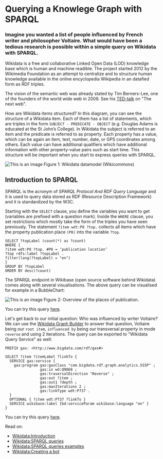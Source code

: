 # Querying a Knowlege Graph with SPARQL

### Imagine you wanted a list of people influenced by French writer and philosopher Voltaire. What would have been a tedious research is possible within a simple query on Wikidata with SPARQL.

Wikidata is a free and collaborative Linked Open Data (LOD) knowledge base which is human and machine readible. The project started 2012 by the Wikimedia Foundation as an attempt to centralize and to structure human knowledge available in the online encyclopedia Wikipedia in an datafied form as RDF triples. 

The vision of the semantic web was already stated by Tim Berners-Lee, one of the founders of the world wide web in 2009. See his [TED-talk](https://www.youtube.com/watch?v=OM6XIICm_qo) on "The next web".

How are Wikidata items structured?  In this diagram, you can see the structure of a Wikidata item. Each of them has a list of statements, which are triples in the form 
```SUBJECT - PREDICATE - OBJECT``` (e.g. Douglas Adams is educated at the St John’s College). In Wikidata the subject is referred to an item and the predicate is referred to as property. Each property has a value, which can be again an item, text, number, date, or GPS coordinates among others. Each value can have additional qualifiers which have additional information with other property-value pairs such as start time. This structure will be important when you start to express queries with SPARQL.

![This is an image](https://upload.wikimedia.org/wikipedia/commons/thumb/a/ae/Datamodel_in_Wikidata.svg/1280px-Datamodel_in_Wikidata.svg.png)
Figure 1: Wikidata datamodel (Wikicommons)

## Introduction to SPARQL

SPARQL is the acronym of _SPARQL Protocol And RDF Query Language_ and it is used to query data stored as RDF (Resource Description Framework) and it is standardized by the W3C.

Starting with the `SELECT` clause, you define the variables you want to get (variables are prefixed with a question mark). Inside the `WHERE` clause, you set restrictions which mostly take the form of the triples you have seen previously. The statement `?item wdt:P8 ?top.` collects all items which have the property publication place `(P8)`  into the variable `?top`. 

```
SELECT ?topLabel (count(*) as ?count)
WHERE {
?item wdt:P8 ?top. #P8 = ‘publication location’
?top rdfs:label ?topLabel .
filter(lang(?topLabel) = "en")
}
GROUP BY ?topLabel
ORDER BY desc(?count)
``` 

The SPARQL endpoint in Wikibase (open source software behind Wikidata) comes along with several visualisations. The above query can be visualised for example in a BubbleChart: 

![This is an image](https://www.mimotext.uni-trier.de/application/files/7216/4820/6455/query1_overview_publication_places.png)
Figure 2: Overview of the places of publication.


You can try this query [here](https://tinyurl.com/y9w4wzkr).

Let's get back to our initial question: Who was influenced by writer Voltaire? We can use the [Wikidata Graph Builder](https://angryloki.github.io/wikidata-graph-builder) to answer that question, Voltaire being our `root item`, `influenced by` being our transversal property in mode `reverse` and using 2 iterations. The query can be exported to "Wikidata Query Service" as well: 

```
PREFIX gas: <http://www.bigdata.com/rdf/gas#>

SELECT ?item ?itemLabel ?linkTo {
  SERVICE gas:service {
    gas:program gas:gasClass "com.bigdata.rdf.graph.analytics.SSSP" ;
                gas:in wd:Q9068 ;
                gas:traversalDirection "Reverse" ;
                gas:out ?item ;
                gas:out1 ?depth ;
                gas:maxIterations 2 ;
                gas:linkType wdt:P737 .
  }
  OPTIONAL { ?item wdt:P737 ?linkTo }
  SERVICE wikibase:label {bd:serviceParam wikibase:language "en" }
}

```

You can try this query [here](https://angryloki.github.io/wikidata-graph-builder/?property=P737&item=Q9068&iterations=2&mode=reverse).


Read on: 

- [Wikidata:Introduction](https://www.wikidata.org/wiki/Wikidata:Introduction)
- [Wikidata:SPARQL queries](https://www.wikidata.org/wiki/Wikidata:SPARQL_query_service/queries)
- [Wikidata:SPARQL queries examples](https://www.wikidata.org/wiki/Wikidata:SPARQL_query_service/queries/examples)
- [Wikidata:Creating a bot](https://www.wikidata.org/wiki/Wikidata:Creating_a_bot)

